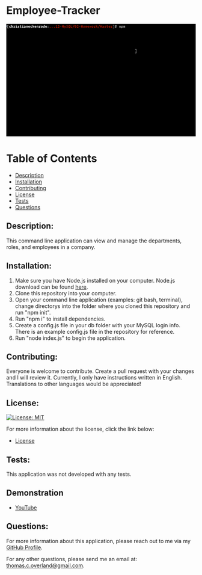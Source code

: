 # Employee-Tracker

![Demonstration of Application](https://github.com/TomOverland/Employee-Tracker/blob/master/Assets/employee-tracker.gif)

# Table of Contents

- [Description](#description)
- [Installation](#installation)
- [Contributing](#contributing)
- [License](#license)
- [Tests](#tests)
- [Questions](#questions)

## Description:

This command line application can view and manage the departments, roles, and employees in a company.  

## Installation:

1.  Make sure you have Node.js installed on your computer. Node.js download can be found [here](https://nodejs.org/en/).
2.  Clone this repository into your computer.  
3.  Open your command line application (examples: git bash, terminal), change directorys into the folder where you cloned this repository and run "npm init".  
4.  Run "npm i" to install dependencies.  
5.  Create a config.js file in your db folder with your MySQL login info. There is an example config.js file in the repository for reference.  
6.  Run "node index.js" to begin the application.  

## Contributing:

Everyone is welcome to contribute. Create a pull request with your changes and I will review it. Currently, I only have instructions written in English. Translations to other languages would be appreciated!

## License:

[![License: MIT](https://img.shields.io/badge/License-MIT-yellow.svg)](https://opensource.org/licenses/MIT)

For more information about the license, click the link below:

- [License](https://opensource.org/licenses/)

## Tests:

This application was not developed with any tests.

## Demonstration

- [YouTube](https://youtu.be/1tsCjtj8STc)

## Questions:

For more information about this application, please reach out to me via my [GitHub Profile](https://github.com/TomOverland).

For any other questions, please send me an email at: thomas.c.overland@gmail.com.
